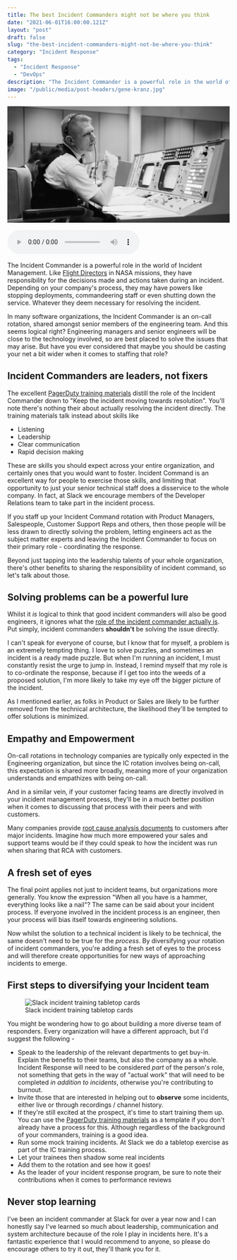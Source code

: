 ```yaml
---
title: The best Incident Commanders might not be where you think
date: "2021-06-01T16:00:00.121Z"
layout: "post"
draft: false
slug: "the-best-incident-commanders-might-not-be-where-you-think"
category: "Incident Response"
tags:
  - "Incident Response"
  - "DevOps"
description: "The Incident Commander is a powerful role in the world of Incident Management that is traditionally filled by senior engineers and engineering managers. But have you ever considered that maybe you should be casting your net a bit wider when it comes to staffing that role?"
image: "/public/media/post-headers/gene-kranz.jpg"
---
```


![A black and white photo of Gene Kranz. A Public Domain Image from NASA.gov](/public/media/post-headers/gene-kranz.jpg)

<audio controls src="https://anchor.fm/s/57ec5b10/podcast/play/34640893/https%3A%2F%2Fd3ctxlq1ktw2nl.cloudfront.net%2Fstaging%2F2021-5-1%2F19bdd357-cce1-a13b-b403-eeb6eaafae2c.mp3" preload="metadata" onplay="logPlay('the-best-incident-commanders-might-not-be-where-you-think')"></audio>

The Incident Commander is a powerful role in the world of Incident Management. Like [Flight Directors](https://en.wikipedia.org/wiki/Flight_controller#Flight_director) in NASA missions, they have responsibility for the decisions made and actions taken during an incident. Depending on your company's process, they may have powers like stopping deployments, commandeering staff or even shutting down the service. Whatever they deem necessary for resolving the incident.

In many software organizations, the Incident Commander is an on-call rotation, shared amongst senior members of the engineering team. And this seems logical right? Engineering managers and senior engineers will be close to the technology involved, so are best placed to solve the issues that may arise. But have you ever considered that maybe you should be casting your net a bit wider when it comes to staffing that role?

## Incident Commanders are leaders, not fixers
The excellent [PagerDuty training materials](https://response.pagerduty.com/) distill the role of the Incident Commander down to "Keep the incident moving towards resolution". You'll note there's nothing their about actually resolving the incident directly. The training materials talk instead about skills like

- Listening
- Leadership
- Clear communication
- Rapid decision making

These are skills you should expect across your entire organization, and certainly ones that you would want to foster. Incident Command is an excellent way for people to exercise those skills, and limiting that opportunity to just your senior technical staff does a disservice to the whole company. In fact, at Slack we encourage members of the Developer Relations team to take part in the incident process.

If you staff up your Incident Command rotation with Product Managers, Salespeople, Customer Support Reps and others, then those people will be less drawn to directly solving the problem, letting engineers act as the subject matter experts and leaving the Incident Commander to focus on their primary role - coordinating the response.

Beyond just tapping into the leadership talents of your whole organization, there's other benefits to sharing the responsibility of incident command, so let's talk about those.

## Solving problems can be a powerful lure

Whilst it _is_ logical to think that good incident commanders will also be good engineers, it ignores what the [role of the incident commander actually is](https://response.pagerduty.com/before/different_roles/#incident-commander-ic). Put simply, incident commanders **shouldn't** be solving the issue directly. 

I can't speak for everyone of course, but I know that for myself, a problem is an extremely tempting thing. I love to solve puzzles, and sometimes an incident is a ready made puzzle. But when I'm running an incident, I must constantly resist the urge to jump in. Instead, I remind myself that my role is to co-ordinate the response, because if I get too into the weeds of a proposed solution, I'm more likely to take my eye off the bigger picture of the incident.

As I mentioned earlier, as folks in Product or Sales are likely to be further removed from the technical architecture, the likelihood they'll be tempted to offer solutions is minimized.

## Empathy and Empowerment
On-call rotations in technology companies are typically only expected in the Engineering organization, but since the IC rotation involves being on-call, this expectation is shared more broadly, meaning more of your organization understands and empathizes with being on-call.

And in a similar vein, if your customer facing teams are directly involved in your incident management process, they'll be in a much better position when it comes to discussing that process with their peers and with customers.

Many companies provide [root cause analysis documents](https://aws.amazon.com/message/11201/) to customers after major incidents. Imagine how much more empowered your sales and support teams would be if they could speak to how the incident was run when sharing that RCA with customers.

## A fresh set of eyes
The final point applies not just to incident teams, but organizations more generally. You know the expression "When all you have is a hammer, everything looks like a nail"? The same can be said about your incident process. If everyone involved in the incident process is an engineer, then your process will bias itself towards engineering solutions.

Now whilst the solution to a technical incident is likely to be technical, the same doesn't need to be true for the _process_. By diversifying your rotation of incident commanders, you're adding a fresh set of eyes to the process and will therefore create opportunities for new ways of approaching incidents to emerge.

## First steps to diversifying your Incident team

<figure class="float-right">
	<img src="/public/media/post-photos/incident-cards.jpeg" alt="Slack incident training tabletop cards" />
	<figcaption>Slack incident training tabletop cards</figcaption>
</figure>

You might be wondering how to go about building a more diverse team of responders. Every organization will have a different approach, but I'd suggest the following -

- Speak to the leadership of the relevant departments to get buy-in. Explain the benefits to their teams, but also the company as a whole. Incident Response will need to be considered _part_ of the person's role, not something that gets in the way of "actual work" that will need to be completed _in addition to incidents_, otherwise you're contributing to burnout.
- Invite those that are interested in helping out to **observe** some incidents, either live or through recordings / channel history.
- If they're still excited at the prospect, it's time to start training them up. You can use the [PagerDuty training materials](https://response.pagerduty.com/) as a template if you don't already have a process for this. Although regardless of the background of your commanders, training is a good idea.
- Run some mock training incidents. At Slack we do a tabletop exercise as part of the IC training process.
- Let your trainees then shadow some real incidents
- Add them to the rotation and see how it goes!
- As the leader of your incident response program, be sure to note their contributions when it comes to performance reviews

## Never stop learning
I've been an incident commander at Slack for over a year now and I can honestly say I've learned so much about leadership, communication and system architecture because of the role I play in incidents here. It's a fantastic experience that I would recommend to anyone, so please do encourage others to try it out, they'll thank you for it.

